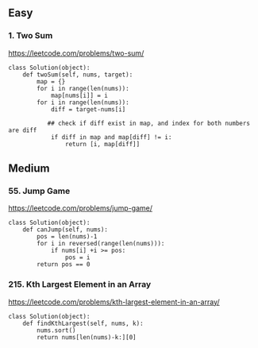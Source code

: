
## Easy
### 1. Two Sum
https://leetcode.com/problems/two-sum/
```
class Solution(object):
    def twoSum(self, nums, target):
        map = {}
        for i in range(len(nums)):
            map[nums[i]] = i
        for i in range(len(nums)):
            diff = target-nums[i]

           ## check if diff exist in map, and index for both numbers are diff
            if diff in map and map[diff] != i:
                return [i, map[diff]]
```

## Medium

### 55. Jump Game
https://leetcode.com/problems/jump-game/
```
class Solution(object):
    def canJump(self, nums):
        pos = len(nums)-1
        for i in reversed(range(len(nums))):
            if nums[i] +i >= pos:
                pos = i    
        return pos == 0
```

### 215. Kth Largest Element in an Array
https://leetcode.com/problems/kth-largest-element-in-an-array/
```
class Solution(object):
    def findKthLargest(self, nums, k):
        nums.sort()
        return nums[len(nums)-k:][0]
```
